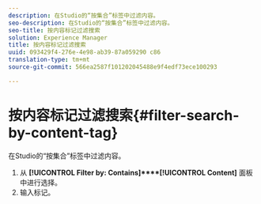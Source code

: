 ```yaml
---
description: 在Studio的“按集合”标签中过滤内容。
seo-description: 在Studio的“按集合”标签中过滤内容。
seo-title: 按内容标记过滤搜索
solution: Experience Manager
title: 按内容标记过滤搜索
uuid: 093429f4-276e-4e98-ab39-87a059290 c86
translation-type: tm+mt
source-git-commit: 566ea2587f101202045488e9f4edf73ece100293

---
```



# 按内容标记过滤搜索{#filter-search-by-content-tag}

在Studio的“按集合”标签中过滤内容。

1. 从 **[!UICONTROL Filter by: Contains]****[!UICONTROL Content]** 面板中进行选择。
1. 输入标记。
